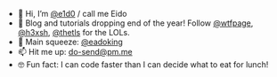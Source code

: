 - 👋 Hi, I’m [@e1d0](https://github.com/e1d0) / call me Eido
- 👀 Blog and tutorials dropping end of the year! Follow [@wtfpage](https://github.com/wtfpage), [@h3xsh](https://github.com/h3xsh), [@thetls](https://github.com/thetls) for the LOLs.
- 💞️ Main squeeze: [@eadoking](https://github.com/eadoking)
- 📫 Hit me up: do-send@pm.me
- 🤓 Fun fact: I can code faster than I can decide what to eat for lunch!

<!---
e1d0/e1d0 is a ✨ special ✨ repository because its `README.md` (this file) appears on your GitHub profile.
You can click the Preview link to take a look at your changes.
--->
